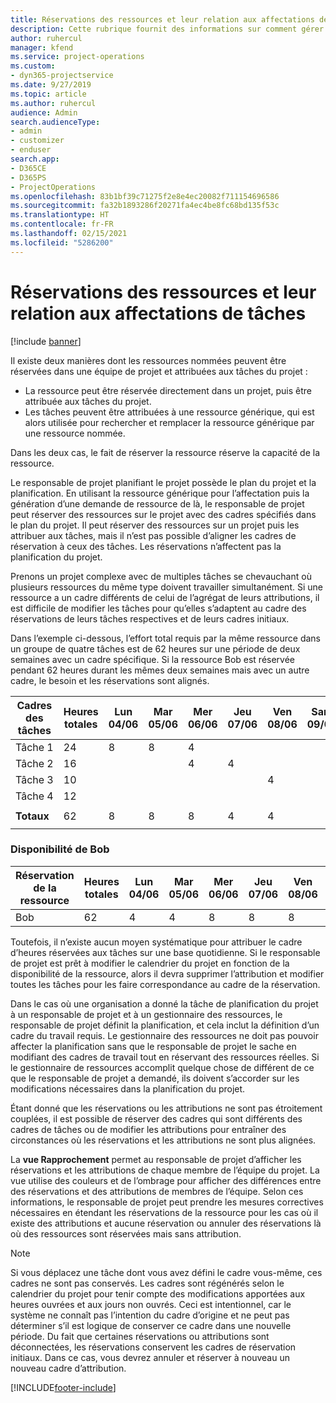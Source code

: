 ```yaml
---
title: Réservations des ressources et leur relation aux affectations de tâches
description: Cette rubrique fournit des informations sur comment gérer les ressources nommées, les réservations des ressources et les affectations de tâches et comment elles sont associées entre elles.
author: ruhercul
manager: kfend
ms.service: project-operations
ms.custom:
- dyn365-projectservice
ms.date: 9/27/2019
ms.topic: article
ms.author: ruhercul
audience: Admin
search.audienceType:
- admin
- customizer
- enduser
search.app:
- D365CE
- D365PS
- ProjectOperations
ms.openlocfilehash: 83b1bf39c71275f2e8e4ec20082f711154696586
ms.sourcegitcommit: fa32b1893286f20271fa4ec4be8fc68bd135f53c
ms.translationtype: HT
ms.contentlocale: fr-FR
ms.lasthandoff: 02/15/2021
ms.locfileid: "5286200"
---
```

# <a name="resource-bookings-and-how-they-relate-to-task-assignments"></a>Réservations des ressources et leur relation aux affectations de tâches

[!include [banner](../includes/psa-now-project-operations.md)]

Il existe deux manières dont les ressources nommées peuvent être réservées dans une équipe de projet et attribuées aux tâches du projet :

- La ressource peut être réservée directement dans un projet, puis être attribuée aux tâches du projet.
- Les tâches peuvent être attribuées à une ressource générique, qui est alors utilisée pour rechercher et remplacer la ressource générique par une ressource nommée. 

Dans les deux cas, le fait de réserver la ressource réserve la capacité de la ressource.

Le responsable de projet planifiant le projet possède le plan du projet et la planification. En utilisant la ressource générique pour l’affectation puis la génération d’une demande de ressource de là, le responsable de projet peut réserver des ressources sur le projet avec des cadres spécifiés dans le plan du projet. Il peut réserver des ressources sur un projet puis les attribuer aux tâches, mais il n’est pas possible d’aligner les cadres de réservation à ceux des tâches. Les réservations n’affectent pas la planification du projet.

Prenons un projet complexe avec de multiples tâches se chevauchant où plusieurs ressources du même type doivent travailler simultanément. Si une ressource a un cadre différents de celui de l’agrégat de leurs attributions, il est difficile de modifier les tâches pour qu’elles s’adaptent au cadre des réservations de leurs tâches respectives et de leurs cadres initiaux.

Dans l’exemple ci-dessous, l’effort total requis par la même ressource dans un groupe de quatre tâches est de 62 heures sur une période de deux semaines avec un cadre spécifique. Si la ressource Bob est réservée pendant 62 heures durant les mêmes deux semaines mais avec un autre cadre, le besoin et les réservations sont alignés.

| **Cadres des tâches**    | **Heures totales** | Lun 04/06 | Mar 05/06 | Mer 06/06 | Jeu 07/06 | Ven 08/06 | Sam 09/06 | Dim 10/06 | Lun 11/06 | Mar 12/06 | Mer 13/06 | Jeu 14/06 | Ven 15/06 |
|----------------------|-----------------|--------|--------|--------|--------|--------|--------|---------|---------|---------|---------|---------|---------|
| Tâche 1               | 24              | 8      | 8      | 4      |        |        |        |         |         |         | 4       |         |         |
| Tâche 2               | 16              |        |        | 4      | 4      |        |        |         | 8       |         |         |         |         |
| Tâche 3               | 10              |        |        |        |        | 4      |        |         |         | 4       |         | 2       |         |
| Tâche 4               | 12              |        |        |        |        |        |        |         |         |         | 4       |         | 8       |
|                      |                 |        |        |        |        |        |        |         |         |         |         |         |         |
| **Totaux**           | 62              | 8      | 8      | 8      | 4      | 4      |        |         | 8       | 4       | 8       | 2       | 8       |
|                      |                 |        |        |        |        |        |        |         |         |         |         |

### <a name="bobs-availability"></a>Disponibilité de Bob
| **Réservation de la ressource** | **Heures totales** | Lun 04/06 | Mar 05/06 | Mer 06/06 | Jeu 07/06 | Ven 08/06 | Sam 09/06 | Dim 10/06 | Lun 11/06 | Mar 12/06 | Mer 13/06 | Jeu 14/06 | Ven 15/06 |
|------------------------|-----------------|--------|--------|--------|--------|--------|--------|---------|---------|---------|---------|---------|---------|
| Bob                    | 62              | 4      | 4      | 8      | 8      | 8      |        |         | 4       | 4       | 8       | 8       | 6       |

Toutefois, il n’existe aucun moyen systématique pour attribuer le cadre d’heures réservées aux tâches sur une base quotidienne. Si le responsable de projet est prêt à modifier le calendrier du projet en fonction de la disponibilité de la ressource, alors il devra supprimer l’attribution et modifier toutes les tâches pour les faire correspondance au cadre de la réservation.

Dans le cas où une organisation a donné la tâche de planification du projet à un responsable de projet et à un gestionnaire des ressources, le responsable de projet définit la planification, et cela inclut la définition d’un cadre du travail requis. Le gestionnaire des ressources ne doit pas pouvoir affecter la planification sans que le responsable de projet le sache en modifiant des cadres de travail tout en réservant des ressources réelles. Si le gestionnaire de ressources accomplit quelque chose de différent de ce que le responsable de projet a demandé, ils doivent s’accorder sur les modifications nécessaires dans la planification du projet.

Étant donné que les réservations ou les attributions ne sont pas étroitement couplées, il est possible de réserver des cadres qui sont différents des cadres de tâches ou de modifier les attributions pour entraîner des circonstances où les réservations et les attributions ne sont plus alignées.

La **vue Rapprochement** permet au responsable de projet d’afficher les réservations et les attributions de chaque membre de l’équipe du projet. La vue utilise des couleurs et de l’ombrage pour afficher des différences entre des réservations et des attributions de membres de l’équipe. Selon ces informations, le responsable de projet peut prendre les mesures correctives nécessaires en étendant les réservations de la ressource pour les cas où il existe des attributions et aucune réservation ou annuler des réservations là où des ressources sont réservées mais sans attribution.

> [!NOTE]
> Si vous déplacez une tâche dont vous avez défini le cadre vous-même, ces cadres ne sont pas conservés. Les cadres sont régénérés selon le calendrier du projet pour tenir compte des modifications apportées aux heures ouvrées et aux jours non ouvrés. Ceci est intentionnel, car le système ne connaît pas l’intention du cadre d’origine et ne peut pas déterminer s’il est logique de conserver ce cadre dans une nouvelle période. Du fait que certaines réservations ou attributions sont déconnectées, les réservations conservent les cadres de réservation initiaux. Dans ce cas, vous devrez annuler et réserver à nouveau un nouveau cadre d’attribution.



[!INCLUDE[footer-include](../includes/footer-banner.md)]